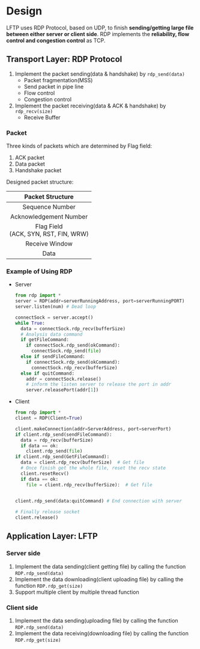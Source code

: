 # Design

LFTP uses RDP Protocol, based on UDP, to finish **sending/getting large file between either server or client side**.
RDP implements the **reliability, flow control and congestion control** as TCP.

## Transport Layer: RDP Protocol

1. Implement the packet sending(data & handshake) by `rdp_send(data)`
    - Packet fragmentation(MSS)
    - Send packet in pipe line
    - Flow control
    - Congestion control
2. Implement the packet receiving(data & ACK & handshake) by `rdp_recv(size)`
    - Receive Buffer

### Packet

Three kinds of packets which are determined by Flag field:
1. ACK packet
2. Data packet
3. Handshake packet

Designed packet structure:

<table>
  <thead>
    <tr>
      <th colspan=2>
      Packet Structure
      </th>
    </tr>
  </thead>
  
  <tbody>
    <tr>
      <td align="center" colspan=2>Sequence Number</td>
    </tr>
    <tr>
      <td align="center" colspan=2>Acknowledgement Number</td>
    </tr>
    <tr>
      <td align="center">Flag Field<br>(ACK, SYN, RST, FIN, WRW)</td>
    </tr>
    <tr>
      <td align="center">Receive Window</td>
    </tr>
    <tr>
      <td align="center" colspan=2>Data</td>
    </tr>
  </tbody>
</table>

### Example of Using RDP

- Server
  
  ```python
  from rdp import *
  server = RDP(addr=serverRunningAddress, port=serverRunningPORT)
  server.listen(num) # Dead loop

  connectSock = server.accept()
  while True:
    data = connectSock.rdp_recv(bufferSize)
    # Analysis data command
    if getFileCommand:
      if connectSock.rdp_send(okCommand):
        connectSock.rdp_send(file)
    else if sendFileCommand:
      if connectSock.rdp_send(okCommand):
        connectSock.rdp_recv(bufferSize)
    else if quitCommand:
      addr = connectSock.release()
      # inform the listen server to release the port in addr
      server.releasePort(addr[1])
  ```

- Client

  ```python
  from rdp import *
  client = RDP(Client=True)

  client.makeConnection(addr=ServerAddress, port=serverPort)
  if client.rdp_send(sendFileCommand):
    data = rdp_recv(bufferSize)
    if data == ok:
      client.rdp_send(file)
  if client.rdp_send(GetFileCommand):
    data = client.rdp_recv(bufferSize)  # Get file
    # Once finish get the whole file, reset the recv state
    client.resetRecv()
    if data == ok:
      file = client.rdp_recv(bufferSize):  # Get file
      
  
  client.rdp_send(data:quitCommand) # End connection with server

  # Finally release socket
  client.release()
  ```

## Application Layer: LFTP

### Server side

1. Implement the data sending(client getting file) by calling the function `RDP.rdp_send(data)`
2. Implement the data downloading(client uploading file) by calling the function `RDP.rdp_get(size)`
3. Support multiple client by multiple thread function
   
### Client side

1. Implement the data sending(uploading file) by calling the function `RDP.rdp_send(data)`
2. Implement the data receiving(downloading file) by calling the function `RDP.rdp_get(size)`
